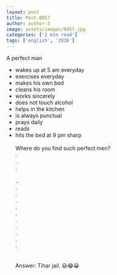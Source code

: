 ```yaml
---
layout: post
title: Post-0057
author: author-3
image: assets/images/0057.jpg
categories: ['2 min read']
tags: ['english', '2016']
---
```

A perfect man  <br>
 - wakes up at 5 am everyday  <br>
 - exercises everyday  <br>
 - makes his own bed  <br>
 - cleans his room  <br>
 - works sincerely  <br>
 - does not touch alcohol  <br>
 - helps in the kitchen  <br>
 - is always punctual  <br>
 - prays daily  <br>
 - reads  <br>
 - hits the bed at 9 pm sharp  <br>
   <br>
 Where do you find such perfect men?  <br>
 .  <br>
 .  <br>
 .  <br>
   <br>
 ..  <br>
 .  <br>
 .  <br>
 .  <br>
 .  <br>
 .  <br>
 .  <br>
 .  <br>
 .  <br>
 .  <br>
 .  <br>
   <br>
   <br>
 Answer:  Tihar  jail. 😃😂😀